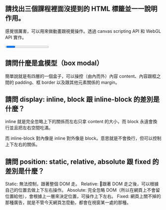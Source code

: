 ## 請找出三個課程裡面沒提到的 HTML 標籤並一一說明作用。

<audio> 這個標籤跟 img 很類似，感覺很像早期要聽音樂會用的那種樣子，可以播放聲音檔，一樣用 src 說明路徑。可以設定要不要重複播放等其他操作。

<canvas> 感覺很厲害，可以用來做動畫跟視覺操作。透過 canvas scripting API 和 WebGL API 實作。

<progress> 可以讓你畫進度條，雖然從小就知道進度條都是騙人的。

## 請問什麼是盒模型（box modal）

簡單說就是有四層的一個盒子，可以操控（由內而外）內容 content、內容跟框之間的 padding、框 border 以及跟其他元素關係的 margin。

## 請問 display: inline, block 跟 inline-block 的差別是什麼？

inline 就是完全忽略上下的關係而左右只拿 content 的大小，而 block 永遠會換行並且把左右空間吃滿。

而 inline-block 對內像是 inline 對外像是 block。意思就是不會換行，但可以控制上下左右的關係。

## 請問 position: static, relative, absolute 跟 fixed 的差別是什麼？

Static: 無法控制，跟著整個 DOM 走。
Relative: 跟著 DOM 走之後，可以根據自己的位置去做上下左右操作。
Absolute: 完全忽略 DOM（所以在網頁上不會留位置給他），會根據上一層來決定位置，可操作上下左右。
Fixed: 網頁上關不掉的那種廣告，就是不管今天網頁怎麼動，都會在視窗某一處的那種。

